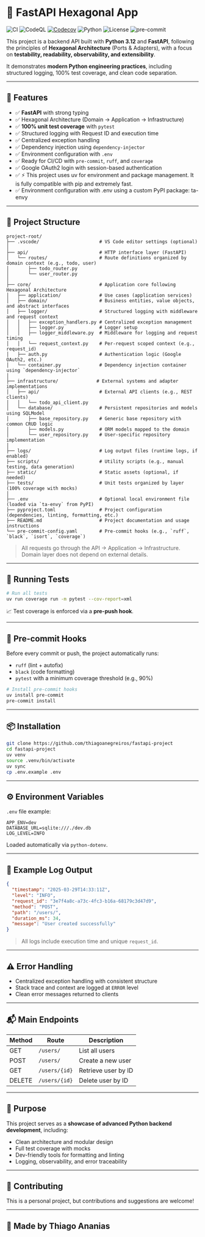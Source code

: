 # 🐍 FastAPI Hexagonal App

![CI](https://github.com/thiagoanegreiros/fastapi-project/actions/workflows/ci.yml/badge.svg)
![CodeQL](https://github.com/thiagoanegreiros/fastapi-project/actions/workflows/codeql.yml/badge.svg)
[![Codecov](https://codecov.io/gh/thiagoanegreiros/fastapi-project/branch/main/graph/badge.svg)](https://codecov.io/gh/thiagoanegreiros/fastapi-project)
![Python](https://img.shields.io/badge/python-3.12-blue.svg)
![License](https://img.shields.io/github/license/thiagoanegreiros/fastapi-project.svg)
![pre-commit](https://img.shields.io/badge/pre--commit-enabled-brightgreen.svg)

This project is a backend API built with **Python 3.12** and **FastAPI**, following the principles of **Hexagonal Architecture** (Ports & Adapters), with a focus on **testability, readability, observability, and extensibility**.

It demonstrates **modern Python engineering practices**, including structured logging, 100% test coverage, and clean code separation.

---

## 🚀 Features 

- ✅ **FastAPI** with strong typing
- ✅ Hexagonal Architecture (Domain → Application → Infrastructure)
- ✅ **100% unit test coverage** with `pytest`
- ✅ Structured logging with Request ID and execution time
- ✅ Centralized exception handling
- ✅ Dependency injection using `dependency-injector`
- ✅ Environment configuration with `.env`
- ✅ Ready for CI/CD with `pre-commit`, `ruff`, and `coverage`
- ✅ Google OAuth2 login with session-based authentication
- ✅ ⚡ This project uses uv for environment and package management. It is fully compatible with pip and extremely fast.
- ✅ Environment configuration with .env using a custom PyPI package: ta-envy

---

## 🧱 Project Structure

```
project-root/
├── .vscode/                      # VS Code editor settings (optional)
│
├── api/                          # HTTP interface layer (FastAPI)
│   └── routes/                   # Route definitions organized by domain context (e.g., todo, user)
│       ├── todo_router.py
│       └── user_router.py
│
├── core/                         # Application core following Hexagonal Architecture
│   ├── application/              # Use cases (application services)
│   ├── domain/                   # Business entities, value objects, and abstract interfaces
│   ├── logger/                   # Structured logging with middleware and request context
│   │   ├── exception_handlers.py # Centralized exception management
│   │   ├── logger.py             # Logger setup
│   │   ├── logger_middleware.py  # Middleware for logging and request timing
│   │   └── request_context.py    # Per-request scoped context (e.g., request_id)
│   ├── auth.py                   # Authentication logic (Google OAuth2, etc.)
│   └── container.py              # Dependency injection container using `dependency-injector`
│
├── infrastructure/              # External systems and adapter implementations
│   ├── api/                      # External API clients (e.g., REST clients)
│   │   └── todo_api_client.py
│   └── database/                 # Persistent repositories and models using SQLModel
│       ├── base_repository.py    # Generic base repository with common CRUD logic
│       ├── models.py             # ORM models mapped to the domain
│       └── user_repository.py    # User-specific repository implementation
│
├── logs/                         # Log output files (runtime logs, if enabled)
├── scripts/                      # Utility scripts (e.g., manual testing, data generation)
├── static/                       # Static assets (optional, if needed)
├── tests/                        # Unit tests organized by layer (100% coverage with mocks)
│
├── .env                          # Optional local environment file (loaded via `ta-envy` from PyPI)
├── pyproject.toml                # Project configuration (dependencies, linting, formatting, etc.)
├── README.md                     # Project documentation and usage instructions
└── pre-commit-config.yaml        # Pre-commit hooks (e.g., `ruff`, `black`, `isort`, `coverage`)
```

> All requests go through the API → Application → Infrastructure. Domain layer does not depend on external details.

---

## 🧪 Running Tests

```bash
# Run all tests
uv run coverage run -m pytest --cov-report=xml
```

📈 Test coverage is enforced via a **pre-push hook**.

---

## 🔐 Pre-commit Hooks

Before every commit or push, the project automatically runs:

- `ruff` (lint + autofix)
- `black` (code formatting)
- `pytest` with a minimum coverage threshold (e.g., 90%)

```bash
# Install pre-commit hooks
uv install pre-commit
pre-commit install
```

---

## 📦 Installation

```bash
git clone https://github.com/thiagoanegreiros/fastapi-project
cd fastapi-project
uv venv
source .venv/bin/activate
uv sync
cp .env.example .env
```

---

## ⚙️ Environment Variables

`.env` file example:

```env
APP_ENV=dev
DATABASE_URL=sqlite:///./dev.db
LOG_LEVEL=INFO
```

Loaded automatically via `python-dotenv`.

---

## 📄 Example Log Output

```json
{
  "timestamp": "2025-03-29T14:33:11Z",
  "level": "INFO",
  "request_id": "3e7f4a8c-a73c-4fc3-b16a-68179c3d47d9",
  "method": "POST",
  "path": "/users/",
  "duration_ms": 34,
  "message": "User created successfully"
}
```

> All logs include execution time and unique `request_id`.

---

## ⚠️ Error Handling

- Centralized exception handling with consistent structure
- Stack trace and context are logged at `ERROR` level
- Clean error messages returned to clients

---

## 📬 Main Endpoints

| Method | Route          | Description               |
|--------|----------------|---------------------------|
| GET    | `/users/`      | List all users            |
| POST   | `/users/`      | Create a new user         |
| GET    | `/users/{id}`  | Retrieve user by ID       |
| DELETE | `/users/{id}`  | Delete user by ID         |

---

## 🧠 Purpose

This project serves as a **showcase of advanced Python backend development**, including:

- Clean architecture and modular design
- Full test coverage with mocks
- Dev-friendly tools for formatting and linting
- Logging, observability, and error traceability

---

## 🤝 Contributing

This is a personal project, but contributions and suggestions are welcome!

---

## 🐍 Made by Thiago Ananias
